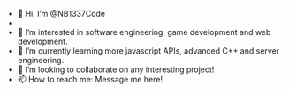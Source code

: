 - 👋 Hi, I’m @NB1337Code
-
- 👀 I’m interested in software engineering, game development and web development.
- 🌱 I’m currently learning more javascript APIs, advanced C++ and server engineering.
- 💞️ I’m looking to collaborate on any interesting project!
- 📫 How to reach me: Message me here!

